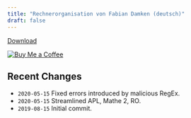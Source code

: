 ```yaml
---
title: "Rechnerorganisation von Fabian Damken (deutsch)"
draft: false
---
```


[Download](ro-summary.pdf)

[![Buy Me a Coffee](https://cdn.ko-fi.com/cdn/kofi1.png?v=3)](https://ko-fi.com/fdamken)

## Recent Changes
- `2020-05-15` Fixed errors introduced by malicious RegEx.
- `2020-05-15` Streamlined APL, Mathe 2, RO.
- `2019-08-15` Initial commit.
